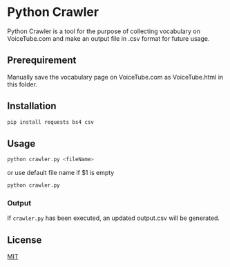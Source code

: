 # Python Crawler

Python Crawler is a tool for the purpose of collecting vocabulary on VoiceTube.com and make an output file in .csv format for future usage.

## Prerequirement

Manually save the vocabulary page on VoiceTube.com as VoiceTube.html in this folder.

## Installation

```bash
pip install requests bs4 csv
```

## Usage

```python
python crawler.py <fileName>
```

or use default file name if \$1 is empty

```python
python crawler.py
```

### Output

If `crawler.py` has been executed, an updated output.csv will be generated.

## License

[MIT](https://choosealicense.com/licenses/mit/)
